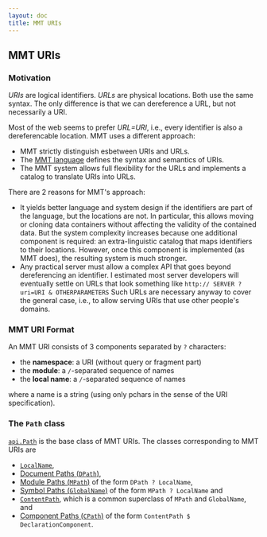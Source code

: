 ```yaml
---
layout: doc
title: MMT URIs
---
```


## MMT URIs

### Motivation

*URIs* are logical identifiers. *URLs* are physical locations. Both use the same syntax. The only difference is that we can dereference a URL, but not necessarily a URI.

Most of the web seems to prefer *URL=URI*, i.e., every identifier is also a dereferencable location.
MMT uses a different approach:

* MMT strictly distinguish esbetween URIs and URLs.
* The [MMT language](../language/) defines the syntax and semantics of URIs.
* The MMT system allows full flexibility for the URLs and implements a catalog to translate URIs into URLs.

There are 2 reasons for MMT's approach:

* It yields better language and system design if the identifiers are part of the language, but the locations are not. In particular, this allows moving or cloning data containers without affecting the validity of the contained data.
    But the system complexity increases because one additional component is required: an extra-linguistic catalog that maps identifiers to their locations. However, once this component is implemented (as MMT does), the resulting system is much stronger.
* Any practical server must allow a complex API that goes beyond dereferencing an identifier.
    I estimated most server developers will eventually settle on URLs that look something like `http:// SERVER ? uri=URI & OTHERPARAMETERS`
    Such URLs are necessary anyway to cover the general case, i.e., to allow serving URIs that use other people's domains.

### MMT URI Format
An MMT URI consists of 3 components separated by `?` characters:

* the **namespace**: a URI (without query or fragment part)
* the **module**: a `/`-separated sequence of names
* the **local name**: a `/`-separated sequence of names

where a name is a string (using only pchars in the sense of the URI specification).

### The `Path` class

[`api.Path`](http://kwarc.github.io/MMT/api/index.html#info.kwarc.mmt.api.Path) is the base class of MMT URIs. The classes corresponding to MMT URIs are 

* [`LocalName`](http://kwarc.github.io/MMT/api/index.html#info.kwarc.mmt.api.LocalName),
* [Document Paths (`DPath`)](http://kwarc.github.io/MMT/api/index.html#info.kwarc.mmt.api.DPath),
* [Module Paths (`MPath`)](http://kwarc.github.io/MMT/api/index.html#info.kwarc.mmt.api.MPath) of the form `DPath ? LocalName`,
* [Symbol Paths (`GlobalName`)](http://kwarc.github.io/MMT/api/index.html#info.kwarc.mmt.api.GlobalName) of the form `MPath ? LocalName` and 
* [`ContentPath`](http://kwarc.github.io/MMT/api/index.html#info.kwarc.mmt.api.ContentPath), which is a common superclass of `MPath` and `GlobalName`, and
* [Component Paths (`CPath`)](http://kwarc.github.io/MMT/api/index.html#info.kwarc.mmt.api.CPath) of the form `ContentPath $ DeclarationComponent`.
